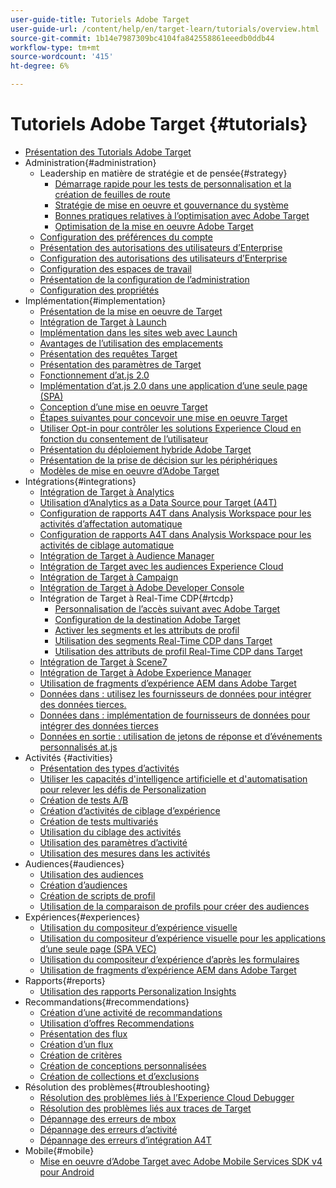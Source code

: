 ```yaml
---
user-guide-title: Tutoriels Adobe Target
user-guide-url: /content/help/en/target-learn/tutorials/overview.html
source-git-commit: 1b14e7987309bc4104fa842558861eeedb0ddb44
workflow-type: tm+mt
source-wordcount: '415'
ht-degree: 6%

---
```



# Tutoriels Adobe Target  {#tutorials}

+ [Présentation des Tutorials Adobe Target](../overview.md)
+ Administration{#administration}
   + Leadership en matière de stratégie et de pensée{#strategy}
      + [Démarrage rapide pour les tests de personnalisation et la création de feuilles de route](../strategy/create-personalization-roadmap-testing-plan.md)
      + [Stratégie de mise en oeuvre et gouvernance du système](../dev101/1-1-implementation-strategy-sys-governance.md)
      + [Bonnes pratiques relatives à l’optimisation avec Adobe Target](../strategy/target-best-practices-for-optimization.md)
      + [Optimisation de la mise en oeuvre Adobe Target](../strategy/optimize-your-target-implementation.md)
   + [Configuration des préférences du compte](../administration/set-up-account-preferences.md)
   + [Présentation des autorisations des utilisateurs d’Enterprise](../administration/understanding-enterprise-user-permissions.md)
   + [Configuration des autorisations des utilisateurs d’Enterprise](../dev101/1-2-configure-ent-user-permissions.md)
   + [Configuration des espaces de travail](../administration/set-up-workspaces.md)
   + [Présentation de la configuration de l’administration](../dev101/1-3-intro-to-admin-setup.md)
   + [Configuration des propriétés](../administration/set-up-properties.md)
+ Implémentation{#implementation}
   + [Présentation de la mise en oeuvre de Target](../dev101/2-1-intro-to-target-implementation.md)
   + [Intégration de Target à Launch](../dev101/3-1-target-launch.md)
   + [Implémentation dans les sites web avec Launch](https://experienceleague.adobe.com/docs/launch-learn/implementing-in-websites-with-launch/index.html?lang=en)
   + [Avantages de l’utilisation des emplacements](../dev101/2-2-benefits-of-locations.md)
   + [Présentation des requêtes Target](../dev101/2-3-intro-to-target-requests.md)
   + [Présentation des paramètres de Target](../dev101/2-4-intro-to-target-params.md)
   + [Fonctionnement d’at.js 2.0](../implementation/understanding-how-atjs-20-works.md)
   + [Implémentation d’at.js 2.0 dans une application d’une seule page (SPA)](../implementation/implement-atjs-20-in-a-single-page-application.md)
   + [Conception d’une mise en oeuvre Target](../dev101/2-5-design-target-implementation.md)
   + [Étapes suivantes pour concevoir une mise en oeuvre Target](../dev101/2-6-next-steps-design-target-implementation.md)
   + [Utiliser Opt-in pour contrôler les solutions Experience Cloud en fonction du consentement de l’utilisateur](https://experienceleague.adobe.com/docs/id-service/using/implementation/opt-in-service/use-opt-in-to-control-experience-cloud-activities-based-on-user-consent.html?lang=en)
   + [Présentation du déploiement hybride Adobe Target](../implementation/hybrid-deployment.md)
   + [Présentation de la prise de décision sur les périphériques](../implementation/on-device-decisioning-overview.md)
   + [Modèles de mise en oeuvre d’Adobe Target](../implementation/implementation-patterns-for-adobe-target.md)
+ Intégrations{#integrations}
   + [Intégration de Target à Analytics](../dev101/3-2-target-analytics.md)
   + [Utilisation d’Analytics as a Data Source pour Target (A4T)](../integrations/use-analytics-as-a-data-source-a4t.md)
   + [Configuration de rapports A4T dans Analysis Workspace pour les activités d’affectation automatique](../integrations/set-up-a4t-reports-in-analysis-workspace-for-auto-allocate-activities.md)
   + [Configuration de rapports A4T dans Analysis Workspace pour les activités de ciblage automatique](../integrations/set-up-a4t-reports-in-analysis-workspace-for-auto-target-activities.md)
   + [Intégration de Target à Audience Manager](../dev101/3-3-target-dmp.md)
   + [Intégration de Target avec les audiences Experience Cloud](../dev101/3-4-target-exc-audiences.md)
   + [Intégration de Target à Campaign](../dev101/3-6-target-campaign.md)
   + [Intégration de Target à Adobe Developer Console](../dev101/3-7-target-io.md)
   + Intégration de Target à Real-Time CDP{#rtcdp}
      + [Personnalisation de l’accès suivant avec Adobe Target](../integrations/rtcdp/next-hit-personalization.md)
      + [Configuration de la destination Adobe Target](../integrations/rtcdp/configure-the-target-destination.md)
      + [Activer les segments et les attributs de profil](../integrations/rtcdp/activate-segments-and-profile-attributes.md)
      + [Utilisation des segments Real-Time CDP dans Target](../integrations/rtcdp/use-rtcdp-segments-in-target.md)
      + [Utilisation des attributs de profil Real-Time CDP dans Target](../integrations/rtcdp/use-rtcdp-profile-attributes-in-target.md)
   + [Intégration de Target à Scene7](../dev101/3-8-target-scene7.md)
   + [Intégration de Target à Adobe Experience Manager](../dev101/3-5-target-aem.md)
   + [Utilisation de fragments d’expérience AEM dans Adobe Target](https://helpx.adobe.com/experience-manager/kt/sites/using/experience-fragment-target-offer-feature-video-use.html)
   + [Données dans : utilisez les fournisseurs de données pour intégrer des données tierces.](../integrations/use-data-providers-to-integrate-third-party-data.md)
   + [Données dans : implémentation de fournisseurs de données pour intégrer des données tierces](../integrations/implement-data-providers-to-integrate-third-party-data.md)
   + [Données en sortie : utilisation de jetons de réponse et d’événements personnalisés at.js](../integrations/use-response-tokens-and-atjs-custom-events.md)
+ Activités {#activities}
   + [Présentation des types d’activités](../activities/understanding-the-types-of-activities.md)
   + [Utiliser les capacités d&#39;intelligence artificielle et d&#39;automatisation pour relever les défis de Personalization](../activities/use-the-artificial-intelligence-and-automation-capabilities-to-meet-the-challenges-of-personalization.md)
   + [Création de tests A/B](../activities/create-ab-tests.md)
   + [Création d’activités de ciblage d’expérience](../activities/create-experience-targeting-activities.md)
   + [Création de tests multivariés](../activities/create-multivariate-tests.md)
   + [Utilisation du ciblage des activités](../activities/use-activity-targeting.md)
   + [Utilisation des paramètres d’activité](../activities/use-activity-settings.md)
   + [Utilisation des mesures dans les activités](../activities/use-metrics-in-activities.md)
+ Audiences{#audiences}
   + [Utilisation des audiences](../audiences/use-audiences.md)
   + [Création d’audiences](../audiences/create-audiences.md)
   + [Création de scripts de profil](../audiences/create-profile-scripts.md)
   + [Utilisation de la comparaison de profils pour créer des audiences](../audiences/use-profile-comparison-to-build-audiences.md)
+ Expériences{#experiences}
   + [Utilisation du compositeur d’expérience visuelle](../experiences/use-the-visual-experience-composer.md)
   + [Utilisation du compositeur d’expérience visuelle pour les applications d’une seule page (SPA VEC)](../experiences/use-the-visual-experience-composer-for-single-page-applications.md)
   + [Utilisation du compositeur d’expérience d’après les formulaires](../experiences/use-the-form-based-experience-composer.md)
   + [Utilisation de fragments d’expérience AEM dans Adobe Target](https://helpx.adobe.com/experience-manager/kt/sites/using/experience-fragment-target-offer-feature-video-use.html)
+ Rapports{#reports}
   + [Utilisation des rapports Personalization Insights](../reports/use-the-personalization-insights-reports.md)
+ Recommandations{#recommendations}
   + [Création d’une activité de recommandations](../recommendations/create-a-recommendations-activity.md)
   + [Utilisation d’offres Recommendations](../recommendations/use-recommendations-offers.md)
   + [Présentation des flux](../recommendations/understanding-feeds.md)
   + [Création d’un flux](../recommendations/create-a-feed.md)
   + [Création de critères](../recommendations/create-criteria.md)
   + [Création de conceptions personnalisées](../recommendations/create-custom-designs.md)
   + [Création de collections et d’exclusions](../recommendations/create-collections-and-exclusions.md)
+ Résolution des problèmes{#troubleshooting}
   + [Résolution des problèmes liés à l’Experience Cloud Debugger](../troubleshooting/troubleshoot-with-the-experience-cloud-debugger.md)
   + [Résolution des problèmes liés aux traces de Target](../troubleshooting/troubleshoot-with-target-traces.md)
   + [Dépannage des erreurs de mbox](../dev101/4-1-troubleshoot-mbox-errors.md)
   + [Dépannage des erreurs d’activité](../dev101/4-2-troubleshoot-activity-errors.md)
   + [Dépannage des erreurs d’intégration A4T](../dev101/4-3-troubleshoot-integration-errors.md)
+ Mobile{#mobile}
   + [Mise en oeuvre d’Adobe Target avec Adobe Mobile Services SDK v4 pour Android](../mobile-v4/overview.md)
